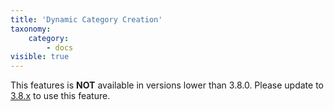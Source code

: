 ```yaml
---
title: 'Dynamic Category Creation'
taxonomy:
    category:
        - docs
visible: true
---
```


This features is **NOT** available in versions lower than 3.8.0. Please update to [3.8.x](/38/getting-started/configuration/dynamic-category-creation) to use this feature.